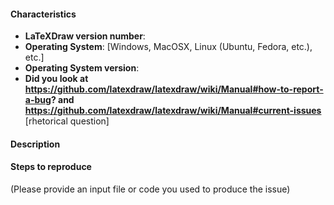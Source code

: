 #### Characteristics
- **LaTeXDraw version number**:
- **Operating System**: [Windows, MacOSX, Linux (Ubuntu, Fedora, etc.), etc.]
- **Operating System version**:
- **Did you look at 
https://github.com/latexdraw/latexdraw/wiki/Manual#how-to-report-a-bug? and
https://github.com/latexdraw/latexdraw/wiki/Manual#current-issues**
[rhetorical question]


#### Description


#### Steps to reproduce

(Please provide an input file or code you used to produce the issue)
